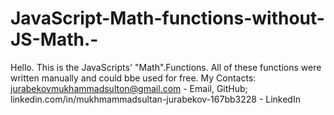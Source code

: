 # JavaScript-Math-functions-without-JS-Math.-
Hello. This is the JavaScripts' "Math".Functions. All of these functions were written manually and could bbe used for free.
My Contacts: jurabekovmukhammadsulton@gmail.com - Email, GitHub; linkedin.com/in/mukhmammadsultan-jurabekov-167bb3228 - LinkedIn

